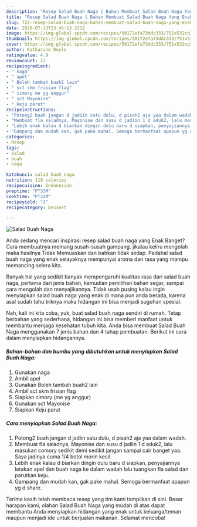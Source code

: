 ```yaml
---
description: "Resep Salad Buah Naga | Bahan Membuat Salad Buah Naga Yang Enak dan Simpel"
title: "Resep Salad Buah Naga | Bahan Membuat Salad Buah Naga Yang Enak dan Simpel"
slug: 722-resep-salad-buah-naga-bahan-membuat-salad-buah-naga-yang-enak-dan-simpel
date: 2020-07-13T23:45:13.221Z
image: https://img-global.cpcdn.com/recipes/50172efa73ddc333/751x532cq70/salad-buah-naga-foto-resep-utama.jpg
thumbnail: https://img-global.cpcdn.com/recipes/50172efa73ddc333/751x532cq70/salad-buah-naga-foto-resep-utama.jpg
cover: https://img-global.cpcdn.com/recipes/50172efa73ddc333/751x532cq70/salad-buah-naga-foto-resep-utama.jpg
author: Katharine Doyle
ratingvalue: 4.9
reviewcount: 13
recipeingredient:
- " naga"
- " apel"
- " Boleh tambah buah2 lain"
- " sct skm frisian flag"
- " cimory me yg anggur"
- " sct Mayonise"
- " Keju parut"
recipeinstructions:
- "Potong2 buah jangan d jadiin satu dulu, d pisah2 aja yaa dalam wadah."
- "Membuat fla saladnya, Mayonise dan susu d jadiin 1 d aduk2, lalu masukan comory sedikit demi sedikit jangan sampai cair banget yaa. Saya jadinya cuma 1/4 botol morin kecil."
- "Lebih enak kalau d biarkan dingin dulu baru d siapkan, penyajiannya letakan apel dan buah naga ke dalam wadah lalu tuangkan fla salad dan parutkan keju."
- "Gampang dan mudah kan, gak pake mahal. Semoga bermanfaat apapun yg d share."
categories:
- Resep
tags:
- salad
- buah
- naga

katakunci: salad buah naga 
nutrition: 119 calories
recipecuisine: Indonesian
preptime: "PT33M"
cooktime: "PT32M"
recipeyield: "2"
recipecategory: Dessert

---
```



![Salad Buah Naga](https://img-global.cpcdn.com/recipes/50172efa73ddc333/751x532cq70/salad-buah-naga-foto-resep-utama.jpg)

Anda sedang mencari inspirasi resep salad buah naga yang Enak Banget? Cara membuatnya memang susah-susah gampang. jikalau keliru mengolah maka hasilnya Tidak Memuaskan dan bahkan tidak sedap. Padahal salad buah naga yang enak selayaknya mempunyai aroma dan rasa yang mampu memancing selera kita.

Banyak hal yang sedikit banyak mempengaruhi kualitas rasa dari salad buah naga, pertama dari jenis bahan, kemudian pemilihan bahan segar, sampai cara mengolah dan menyajikannya. Tidak usah pusing kalau ingin menyiapkan salad buah naga yang enak di mana pun anda berada, karena asal sudah tahu triknya maka hidangan ini bisa menjadi suguhan spesial.




Nah, kali ini kita coba, yuk, buat salad buah naga sendiri di rumah. Tetap berbahan yang sederhana, hidangan ini bisa memberi manfaat untuk membantu menjaga kesehatan tubuh kita. Anda bisa membuat Salad Buah Naga menggunakan 7 jenis bahan dan 4 tahap pembuatan. Berikut ini cara dalam menyiapkan hidangannya.

<!--inarticleads1-->

##### Bahan-bahan dan bumbu yang dibutuhkan untuk menyiapkan Salad Buah Naga:

1. Gunakan  naga
1. Ambil  apel
1. Gunakan  Boleh tambah buah2 lain
1. Ambil  sct skm frisian flag
1. Siapkan  cimory (me yg anggur)
1. Gunakan  sct Mayonise
1. Siapkan  Keju parut




<!--inarticleads2-->

##### Cara menyiapkan Salad Buah Naga:

1. Potong2 buah jangan d jadiin satu dulu, d pisah2 aja yaa dalam wadah.
1. Membuat fla saladnya, Mayonise dan susu d jadiin 1 d aduk2, lalu masukan comory sedikit demi sedikit jangan sampai cair banget yaa. Saya jadinya cuma 1/4 botol morin kecil.
1. Lebih enak kalau d biarkan dingin dulu baru d siapkan, penyajiannya letakan apel dan buah naga ke dalam wadah lalu tuangkan fla salad dan parutkan keju.
1. Gampang dan mudah kan, gak pake mahal. Semoga bermanfaat apapun yg d share.




Terima kasih telah membaca resep yang tim kami tampilkan di sini. Besar harapan kami, olahan Salad Buah Naga yang mudah di atas dapat membantu Anda menyiapkan hidangan yang enak untuk keluarga/teman maupun menjadi ide untuk berjualan makanan. Selamat mencoba!
